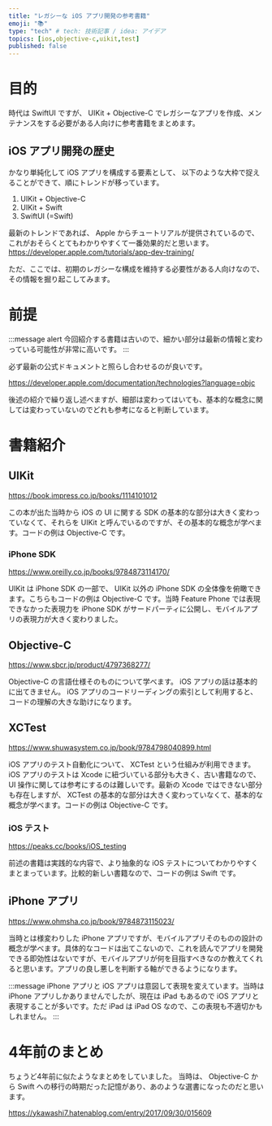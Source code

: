 ```yaml
---
title: "レガシーな iOS アプリ開発の参考書籍"
emoji: "📚"
type: "tech" # tech: 技術記事 / idea: アイデア
topics: [ios,objective-c,uikit,test]
published: false
---
```


# 目的
時代は SwiftUI ですが、
UIKit + Objective-C でレガシーなアプリを作成、メンテナンスをする必要がある人向けに参考書籍をまとめます。

## iOS アプリ開発の歴史
かなり単純化して iOS アプリを構成する要素として、 以下のような大枠で捉えることができて、順にトレンドが移っています。

1. UIKit + Objective-C
2. UIKit + Swift
3. SwiftUI (=Swift)

最新のトレンドであれば、 Apple からチュートリアルが提供されているので、これがおそらくとてもわかりやすくて一番効果的だと思います。
https://developer.apple.com/tutorials/app-dev-training/

ただ、ここでは、初期のレガシーな構成を維持する必要性がある人向けなので、その情報を掘り起こしてみます。

# 前提

:::message alert
今回紹介する書籍は古いので、細かい部分は最新の情報と変わっている可能性が非常に高いです。
:::

必ず最新の公式ドキュメントと照らし合わせるのが良いです。

https://developer.apple.com/documentation/technologies?language=objc

後述の紹介で繰り返し述べますが、細部は変わってはいても、基本的な概念に関しては変わっていないのでどれも参考になると判断しています。

# 書籍紹介
## UIKit 
https://book.impress.co.jp/books/1114101012

この本が出た当時から iOS の UI に関する SDK の基本的な部分は大きく変わっていなくて、それらを UIKit と呼んでいるのですが、その基本的な概念が学べます。コードの例は Objective-C です。

### iPhone SDK
https://www.oreilly.co.jp/books/9784873114170/

UIKit は iPhone SDK の一部で、 UIKit 以外の iPhone SDK の全体像を俯瞰できます。こちらもコードの例は Objective-C です。当時 Feature Phone では表現できなかった表現力を iPhone SDK がサードパーティに公開し、モバイルアプリの表現力が大きく変わりました。

## Objective-C
https://www.sbcr.jp/product/4797368277/

Objective-C の言語仕様そのものについて学べます。 iOS アプリの話は基本的に出てきません。 iOS アプリのコードリーディングの索引として利用すると、コードの理解の大きな助けになります。

## XCTest
https://www.shuwasystem.co.jp/book/9784798040899.html

iOS アプリのテスト自動化について、 XCTest という仕組みが利用できます。 iOS アプリのテストは Xcode に紐づいている部分も大きく、古い書籍なので、 UI 操作に関しては参考にするのは難しいです。最新の Xcode ではできない部分も存在しますが、 XCTest の基本的な部分は大きく変わっていなくて、基本的な概念が学べます。コードの例は Objective-C です。

### iOS テスト
https://peaks.cc/books/iOS_testing

前述の書籍は実践的な内容で、より抽象的な iOS テストについてわかりやすくまとまっています。比較的新しい書籍なので、コードの例は Swift です。

## iPhone アプリ
https://www.ohmsha.co.jp/book/9784873115023/

当時とは様変わりした iPhone アプリですが、モバイルアプリそのものの設計の概念が学べます。具体的なコードは出てこないので、これを読んでアプリを開発できる即効性はないですが、モバイルアプリが何を目指すべきなのか教えてくれると思います。アプリの良し悪しを判断する軸ができるようになります。

:::message
iPhone アプリと iOS アプリは意図して表現を変えています。当時は iPhone アプリしかありませんでしたが、現在は iPad もあるので iOS アプリと表現することが多いです。ただ iPad は iPad OS なので、この表現も不適切かもしれません。
:::

# 4年前のまとめ
ちょうど4年前に似たようなまとめをしていました。
当時は、 Objective-C から Swift への移行の時期だった記憶があり、あのような選書になったのだと思います。

https://ykawashi7.hatenablog.com/entry/2017/09/30/015609

